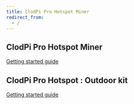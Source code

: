 ```yaml
---
title: ClodPi Pro Hotspot Miner
redirect_from:
  - /
---
```


## ClodPi Pro Hotspot Miner

[Getting started guide](https://discuss.clodpi.io/docs?category=5&topic=17)


## ClodPi Pro Hotspot : Outdoor kit

[Getting started guide](https://discuss.clodpi.io/t/outdoor-hotspot-kit-quick-start-guide/77)
